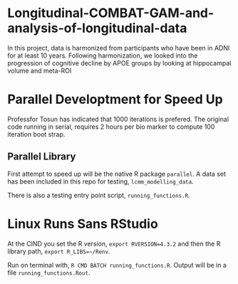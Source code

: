 # Longitudinal-COMBAT-GAM-and-analysis-of-longitudinal-data
In this project, data is harmonized from participants who have been in ADNI for at least 10 years.  Following harmonization, we looked into the progression of cognitive decline by APOE groups by looking at hippocampal volume and meta-ROI


# Parallel Developtment for Speed Up

Professfor Tosun has indicated that 1000 iterations is prefered. The original code running in serial, requires 2 hours per bio marker
to compute 100 iteration boot strap.

## Parallel Library

First attempt to speed up will be the native R package `parallel`. A data set has been included in this repo for testing,
`lcmm_modelling_data`.

There is also a testing entry point script, `running_functions.R`.

# Linux Runs Sans RStudio

At the CIND you set the R version, `export RVERSION=4.3.2` and then the R library path, `export R_LIBS=~/Renv`.

Run on terminal with, `R CMD BATCH running_functions.R`. Output will be in a file `running_functions.Rout`.



